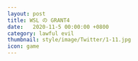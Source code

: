 ```yaml
---
layout: post
title: WSL の GRANT4
date:   2020-11-5 00:00:00 +0800
category: lawful evil
thumbnail: style/image/Twitter/1-11.jpg
icon: game
---
```




















